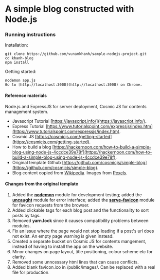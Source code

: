 # A simple blog constructed with Node.js
### Running instructions
Installation:
```
git clone https://github.com/vunamkhanh/sample-nodejs-project.git
cd khanh-blog
npm install
```
Getting started:
```
nodemon app.js
Go to [http://localhost:3000](http://localhost:3000) on Chrome.
```

#### Reference materials
Node.js and ExpressJS for server deployment, Cosmic JS for contents management system.

- Javascript Tutorial [https://javascript.info/](https://javascript.info/).
- Express Tutorial [https://www.tutorialspoint.com/expressjs/index.htm](https://www.tutorialspoint.com/expressjs/index.htm).
- Cosmic JS [https://cosmicjs.com/getting-started](https://cosmicjs.com/getting-started).
- How to build a blog [https://hackernoon.com/how-to-build-a-simple-blog-using-node-js-4ccdce39e78f](https://hackernoon.com/how-to-build-a-simple-blog-using-node-js-4ccdce39e78f).
- Original template Github [https://github.com/cosmicjs/simple-blog](https://github.com/cosmicjs/simple-blog).
- Blog content copied from [Wikipedia](https://en.wikipedia.org/wiki/Main_Page). Images from [Pexels](https://www.pexels.com/).

#### Changes from the original template
1. Added the [**nodemon**](https://www.npmjs.com/package/nodemon) module for development testing; added the [**uncaught**](https://www.npmjs.com/package/uncaught) module for error interface; added the [**serve-favicon**](https://www.npmjs.com/package/serve-favicon) module for favicon requests from the browser.
2. Added clickable tags for each blog post and the functionality to sort posts by tags.
3. Removed **yarn.lock** since it causes compatibility problems between modules.
4. Fix an issue where the page would not stop loading if a post's url does not exist. An empty page warning is given instead.
5. Created a separate bucket on Cosmic JS for contents mangement, instead of having to install the app on the website.
6. Minor changes on page layout, title positioning, colour scheme etc for clarity.
7. Removed some unncessary html lines that can cause conflicts.
8. Added blank favicon.ico in /public/images/. Can be replaced with a real file for production.